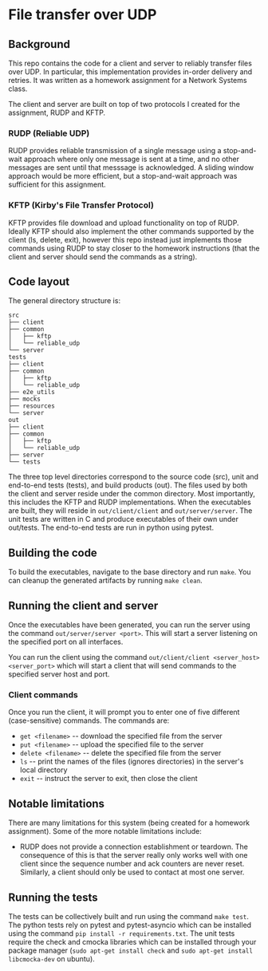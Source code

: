 # File transfer over UDP

## Background
This repo contains the code for a client and server to reliably transfer files over UDP. In particular, this
implementation provides in-order delivery and retries. It was written as a homework assignment for a Network Systems
class.

The client and server are built on top of two protocols I created for the assignment, RUDP and KFTP. 

### RUDP (Reliable UDP)
RUDP provides reliable transmission of a single message using a stop-and-wait approach where only one message is sent at
a time, and no other messages are sent until that messsage is acknowledged. A sliding window approach would be more
efficient, but a stop-and-wait approach was sufficient for this assignment. 

### KFTP (Kirby's File Transfer Protocol)
KFTP provides file download and upload functionality on top of RUDP. Ideally KFTP should also implement the other
commands supported by the client (ls, delete, exit), however this repo instead just implements those commands using
RUDP to stay closer to the homework instructions (that the client and server should send the commands as a string).

## Code layout
The general directory structure is:
```text
src
├── client
├── common
│   ├── kftp
│   └── reliable_udp
└── server
tests
├── client
├── common
│   ├── kftp
│   └── reliable_udp
├── e2e_utils
├── mocks
├── resources
└── server
out
├── client
├── common
│   ├── kftp
│   └── reliable_udp
├── server
└── tests
```

The three top level directories correspond to the source code (src), unit and end-to-end tests (tests), and build
products (out). The files used by both the client and server reside under the common directory. Most importantly, this
includes the KFTP and RUDP implementations. When the executables are built, they will reside in `out/client/client` and 
`out/server/server`. The unit tests are written in C and produce executables of their own under out/tests. The
end-to-end tests are run in python using pytest.

## Building the code

To build the executables, navigate to the base directory and run `make`. You can cleanup the generated artifacts by
running `make clean`.

## Running the client and server

Once the executables have been generated, you can run the server using the command `out/server/server <port>`. This will
start a server listening on the specified port on all interfaces.

You can run the client using the command `out/client/client <server_host> <server_port>` which will start a client that
will send commands to the specified server host and port.

### Client commands

Once you run the client, it will prompt you to enter one of five different (case-sensitive) commands. The commands are:
- `get <filename>` -- download the specified file from the server
- `put <filename>` -- upload the specified file to the server
- `delete <filename>` -- delete the specified file from the server
- `ls` -- print the names of the files (ignores directories) in the server's local directory
- `exit` -- instruct the server to exit, then close the client

## Notable limitations
There are many limitations for this system (being created for a homework assignment). Some of the more notable
limitations include:

- RUDP does not provide a connection establishment or teardown. The consequence of this is that the server really only
    works well with one client since the sequence number and ack counters are never reset. Similarly, a client should 
    only be used to contact at most one server.

## Running the tests

The tests can be collectively built and run using the command `make test`. The python tests rely on pytest and
pytest-asyncio which can be installed using the command `pip install -r requirements.txt`. The unit tests require the
check and cmocka libraries which can be installed through your package manager (`sudo apt-get install check` and
`sudo apt-get install libcmocka-dev` on ubuntu).
